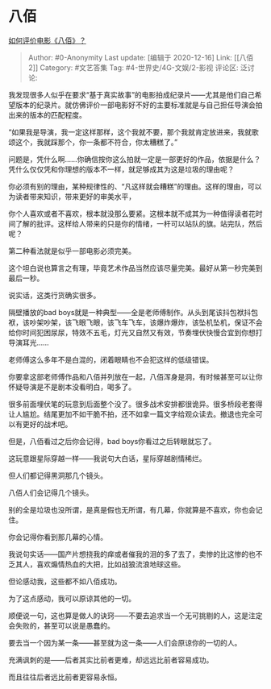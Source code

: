 # 八佰
[如何评价电影《八佰》？](https://www.zhihu.com/question/392095003/answer/1422886152)

> Author: #0-Anonymity
> Last update: [编辑于 2020-12-16]
> Link: [[八佰 2]]
> Category: #文艺答集
> Tag: #4-世界史/4G-文娱/2-影视
> 评论区:
> 泛讨论:

我发现很多人似乎在要求“基于真实故事”的电影拍成纪录片——尤其是他们自己希望版本的纪录片。就仿佛评价一部电影好不好的主要标准就是与自己担任导演会拍出来的版本的匹配程度。

“如果我是导演，我一定这样那样，这个我就不要，那个我就肯定放进来，我就歌颂这个，我就踩那个，你一条都不符合，你太糟糕了。”

问题是，凭什么啊……你确信按你这么拍就一定是一部更好的作品，依据是什么？凭什么仅仅凭和你理想的版本不一样，就足够成其为这是垃圾的理由呢？

你必须有别的理由，某种规律性的、“凡这样就会糟糕”的理由。这样的理由，可以为读者带来知识，带来更好的审美水平，

你个人喜欢或者不喜欢，根本就没那么要紧。这根本就不成其为一种值得读者花时间了解的批评。这样给人带来的只是你的情绪，一杆可以站队的旗。站完队，然后呢？

第二种看法就是似乎一部电影必须完美。

这个坦白说也算言之有理，毕竟艺术作品当然应该尽量完美。最好从第一秒完美到最后一秒。

说实话，这类行货确实很多。

隔壁播放的bad boys就是一种典型——全是老师傅制作。从头到尾该抖包袱抖包袱，该吵架吵架，该飞眼飞眼，该飞车飞车，该爆炸爆炸，该坠机坠机，保证不会给你时间犯困尿尿，特效不五毛，灯光又自然又有效，节奏埋伏快慢合宜到你想打导演耳光……

老师傅这么多年不是白混的，闭着眼睛也不会犯这样的低级错误。

你要拿这部老师傅作品和八佰并列放在一起，八佰浑身是洞，有时候甚至可以让你怀疑导演是不是剧本没看明白，喝多了。

很多前面埋伏笔的玩意到后面整个没了。很多战术安排都很诡异。很多桥段老套得让人尴尬。结尾更加不如干脆不拍，还不如拿一篇文字给观众读去。撤退也完全可以有更好的战术吧。

但是，八佰看过之后你会记得，bad boys你看过之后转眼就忘了。

这玩意跟星际穿越一样——我说句大白话，星际穿越剧情稀烂。

但人们都记得黑洞那几个镜头。

八佰人们会记得几个镜头。

别的全是垃圾也没所谓，是真是假也无所谓，有几幕，你就算是不喜欢，你也会记住。

你会记得你看到那几幕的心情。

我说句实话——国产片想挠我的痒或者催我的泪的多了去了，卖惨的比这惨的也不乏其人，喜欢煽情热血的大把，比如战狼流浪地球这些。

但论感动我，这些都不如八佰成功。

为了这点感动，我可以原谅其他的一切。

顺便说一句，这也算是做人的诀窍——不要去追求当一个无可挑剔的人，这是注定会失败的，甚至可以说是愚蠢的。

要去当一个因为某一条——甚至就为这一条——人们会原谅你的一切的人。

充满讽刺的是——后者其实比前者更难，却远远比前者容易成功。

而且往往后者远比前者更容易永恒。
